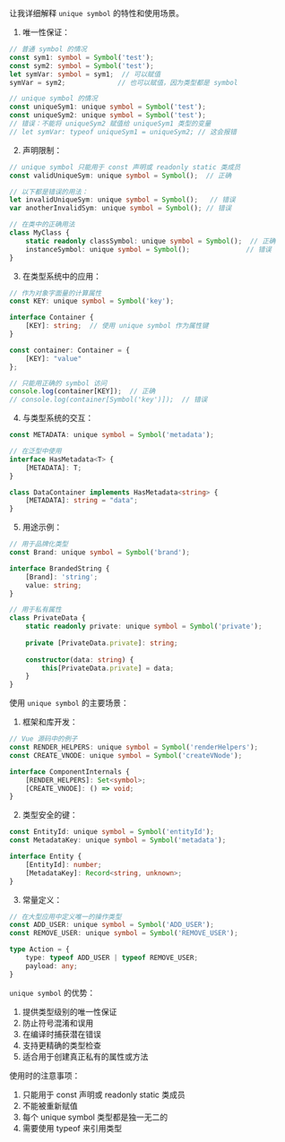 让我详细解释 `unique symbol` 的特性和使用场景。

1. 唯一性保证：
```typescript
// 普通 symbol 的情况
const sym1: symbol = Symbol('test');
const sym2: symbol = Symbol('test');
let symVar: symbol = sym1;  // 可以赋值
symVar = sym2;             // 也可以赋值，因为类型都是 symbol

// unique symbol 的情况
const uniqueSym1: unique symbol = Symbol('test');
const uniqueSym2: unique symbol = Symbol('test');
// 错误：不能将 uniqueSym2 赋值给 uniqueSym1 类型的变量
// let symVar: typeof uniqueSym1 = uniqueSym2; // 这会报错
```

2. 声明限制：
```typescript
// unique symbol 只能用于 const 声明或 readonly static 类成员
const validUniqueSym: unique symbol = Symbol();  // 正确

// 以下都是错误的用法：
let invalidUniqueSym: unique symbol = Symbol();   // 错误
var anotherInvalidSym: unique symbol = Symbol(); // 错误

// 在类中的正确用法
class MyClass {
    static readonly classSymbol: unique symbol = Symbol();  // 正确
    instanceSymbol: unique symbol = Symbol();              // 错误
}
```

3. 在类型系统中的应用：
```typescript
// 作为对象字面量的计算属性
const KEY: unique symbol = Symbol('key');

interface Container {
    [KEY]: string;  // 使用 unique symbol 作为属性键
}

const container: Container = {
    [KEY]: "value"
};

// 只能用正确的 symbol 访问
console.log(container[KEY]);  // 正确
// console.log(container[Symbol('key')]);  // 错误
```

4. 与类型系统的交互：
```typescript
const METADATA: unique symbol = Symbol('metadata');

// 在泛型中使用
interface HasMetadata<T> {
    [METADATA]: T;
}

class DataContainer implements HasMetadata<string> {
    [METADATA]: string = "data";
}
```

5. 用途示例：
```typescript
// 用于品牌化类型
const Brand: unique symbol = Symbol('brand');

interface BrandedString {
    [Brand]: 'string';
    value: string;
}

// 用于私有属性
class PrivateData {
    static readonly private: unique symbol = Symbol('private');
    
    private [PrivateData.private]: string;
    
    constructor(data: string) {
        this[PrivateData.private] = data;
    }
}
```

使用 `unique symbol` 的主要场景：

1. 框架和库开发：
```typescript
// Vue 源码中的例子
const RENDER_HELPERS: unique symbol = Symbol('renderHelpers');
const CREATE_VNODE: unique symbol = Symbol('createVNode');

interface ComponentInternals {
    [RENDER_HELPERS]: Set<symbol>;
    [CREATE_VNODE]: () => void;
}
```

2. 类型安全的键：
```typescript
const EntityId: unique symbol = Symbol('entityId');
const MetadataKey: unique symbol = Symbol('metadata');

interface Entity {
    [EntityId]: number;
    [MetadataKey]: Record<string, unknown>;
}
```

3. 常量定义：
```typescript
// 在大型应用中定义唯一的操作类型
const ADD_USER: unique symbol = Symbol('ADD_USER');
const REMOVE_USER: unique symbol = Symbol('REMOVE_USER');

type Action = {
    type: typeof ADD_USER | typeof REMOVE_USER;
    payload: any;
}
```

`unique symbol` 的优势：
1. 提供类型级别的唯一性保证
2. 防止符号混淆和误用
3. 在编译时捕获潜在错误
4. 支持更精确的类型检查
5. 适合用于创建真正私有的属性或方法

使用时的注意事项：
1. 只能用于 const 声明或 readonly static 类成员
2. 不能被重新赋值
3. 每个 unique symbol 类型都是独一无二的
4. 需要使用 typeof 来引用类型